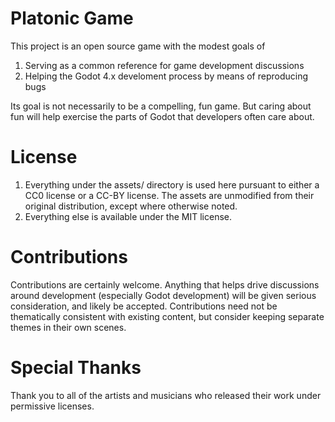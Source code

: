 # Platonic Game

This project is an open source game with the modest goals of
1. Serving as a common reference for game development discussions
1. Helping the Godot 4.x develoment process by means of reproducing bugs

Its goal is not necessarily to be a compelling, fun game. But caring about fun
will help exercise the parts of Godot that developers often care about.

# License
1. Everything under the assets/ directory is used here pursuant to either a CC0
license or a CC-BY license. The assets are unmodified from their original distribution,
except where otherwise noted.
1. Everything else is available under the MIT license.

# Contributions

Contributions are certainly welcome. Anything that helps drive discussions
around development (especially Godot development) will be given serious
consideration, and likely be accepted. Contributions need not be thematically
consistent with existing content, but consider keeping separate themes in
their own scenes.

# Special Thanks

Thank you to all of the artists and musicians who released their work
under permissive licenses.
